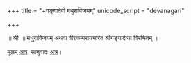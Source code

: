 +++
title = "+गङ्गादेवी मधुराविजयम्"
unicode_script = "devanagari"

+++

॥ श्रीः ॥
मधुराविजयम् अथवा वीरकम्परायचरितं श्रीगङ्गादेव्या विरचितम् ।

मूलम् [अत्र](https://archive.org/details/madhuravijaya-of-gangadevi-thiruvenkatachari-mula-and-translation/page/73/mode/2up), सानुवादः [अत्र](https://archive.org/details/madhura_vijaya/page/n43/mode/2up)।

